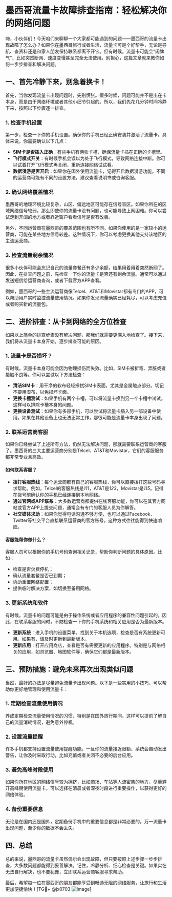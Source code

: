 # 墨西哥流量卡故障排查指南：轻松解决你的网络问题

嗨，小伙伴们！今天咱们来聊聊一个大家都可能遇到的问题——墨西哥的流量卡出现故障了怎么办？如果你在墨西哥旅行或者生活，流量卡可是个好帮手，无论是导航、查资料还是和家人朋友保持联系都离不开它。但有时候，流量卡可能会“闹脾气”，比如突然断网、速度变慢甚至完全无法使用。别担心，这篇文章就来教你如何一步步排查和解决问题。

## 一、首先冷静下来，别急着换卡！

首先，当你发现流量卡出现问题时，先别慌张。很多时候，问题可能并不是出在卡本身，而是由于网络环境或者其他小细节引起的。所以，我们先花几分钟时间冷静下来，按照以下步骤逐一排查。

### 1. 检查手机设置
第一步，检查一下你的手机设置。确保你的手机已经正确安装并激活了流量卡。具体来说，你需要确认以下几点：

- **SIM卡是否插入正确**：有些手机有两张卡槽，确保流量卡插在正确的卡槽里。
- **飞行模式开关**：有时候手机会误以为处于飞行模式，导致网络连接中断。你可以试着打开飞行模式再关闭，重新连接网络试试看。
- **数据漫游是否开启**：如果你在国外使用流量卡，记得开启数据漫游功能。不同的运营商可能有不同的设置方法，建议查看说明书或咨询客服。

### 2. 确认网络覆盖情况
墨西哥的地理环境比较复杂，山区、偏远地区可能存在信号盲区。如果你所在的区域网络信号较弱，那么即使你的流量卡没有问题，也可能导致上网困难。你可以尝试走到开阔的地方或者靠近窗户看看信号是否有改善。

另外，不同运营商在墨西哥的覆盖范围也有所不同。如果你使用的是一家较小的运营商，可能在某些地方信号较差。这种情况下，你可以考虑更换其他支持该地区的主流运营商。

### 3. 检查流量剩余情况
很多小伙伴可能会忘记自己的流量套餐还有多少余额，结果用着用着突然断网了。因此，在排查问题之前，先检查一下你的流量卡是否还有剩余流量。通常可以通过发送短信给运营商查询，或者下载官方APP查看。

例如，墨西哥的一些主流运营商像Telcel、AT&T和Movistar都有专门的APP，可以帮助用户实时监控流量使用情况。如果你发现流量确实已经耗尽，可以考虑充值或者购买新的流量包。

## 二、进阶排查：从卡到网络的全方位检查

如果以上简单的排查步骤没有解决问题，那我们就需要更深入地检查了。接下来，我们将从流量卡本身开始，逐步排查可能的原因。

### 1. 流量卡是否损坏？
有时候，流量卡本身可能会因为物理损伤而失效。比如，SIM卡被折弯、弄脏或者接触不良等。你可以尝试以下方法检查：

- **清洁SIM卡**：用干净的软布轻轻擦拭SIM卡表面，尤其是金属触点部分。切记不要用湿布，以免损坏卡面。
- **更换卡槽测试**：如果手机有两个卡槽，可以将流量卡换到另一个卡槽中试试。这样可以排除卡槽本身的问题。
- **更换设备测试**：如果你有多部手机，可以尝试将流量卡插入另一部设备中使用。如果在其他设备上也无法正常工作，那很可能是流量卡本身出现了问题。

### 2. 联系运营商客服
如果你已经尝试了上述所有方法，仍然无法解决问题，那就需要联系运营商的客服了。墨西哥的三大主要运营商分别是Telcel、AT&T和Movistar，它们的客服服务都非常专业且高效。

#### 如何联系客服？
- **拨打客服热线**：每个运营商都有自己的客服热线，你可以直接拨打这些号码寻求帮助。例如，Telcel的客服热线是*111*，AT&T是*123*，Movistar是*115*。记得在拨号前确认你的手机已经连接到本地网络。
- **通过官网或APP联系**：大多数运营商都提供在线客服功能，你可以在其官方网站或官方APP上提交问题，通常会有专门的客服人员为你解答。
- **社交媒体求助**：如果你觉得电话沟通不够方便，也可以通过Facebook、Twitter等社交平台直接联系运营商的官方账号。这种方式往往能得到快速响应。

#### 客服能帮你做什么？
客服人员可以根据你的手机号码查询相关记录，帮助你判断问题的具体原因。比如：
- 检查是否欠费停机；
- 确认流量套餐是否已到期；
- 协助重置网络配置；
- 提供临时解决方案，如切换至备用网络。

### 3. 更新系统和软件
有时候，流量卡的问题可能是由于操作系统或者应用程序的兼容性问题引起的。因此，在联系客服的同时，不妨检查一下你的手机系统和相关应用是否为最新版本。

- **更新系统**：进入手机的设置菜单，找到关于本机选项，检查是否有系统更新可用。如果有，请及时更新到最新版本。
- **更新应用**：打开应用商店，查看是否有需要更新的应用程序。特别是与网络相关的应用，如浏览器、地图软件等，确保它们都是最新版本。

## 三、预防措施：避免未来再次出现类似问题

当然，最好的办法是尽量避免流量卡出现问题。以下是一些实用的小技巧，可以帮助你更好地管理和使用流量卡：

### 1. 定期检查流量使用情况
养成定期检查流量使用情况的习惯，特别是在国外旅行期间。这样可以提前了解自己的流量消耗情况，避免意外停机。

### 2. 设置流量提醒
许多手机都支持设置流量使用提醒功能。一旦你的流量接近限额，系统会自动发出警告，让你及时采取行动，比如充值或者关闭不必要的后台应用。

### 3. 避免高峰时段使用
如果你所在地区的网络信号较为拥挤，比如商场、车站等人流密集的地方，尽量避开高峰期使用流量卡。可以选择在清晨或者深夜时段进行重要操作，以获得更好的网络体验。

### 4. 备份重要信息
无论是在国内还是国外，定期备份手机中的重要信息都是非常必要的。万一流量卡出现问题，至少你的数据不会丢失。

## 四、总结

总的来说，墨西哥的流量卡虽然偶尔会出现故障，但只要按照上述步骤一步步排查，大多数问题都能得到妥善解决。记住，冷静分析、细心检查是关键。如果实在无法自行解决，也不要犹豫，立即联系运营商客服寻求帮助。

最后，希望每一位在墨西哥的朋友都能享受到畅通无阻的网络服务，让旅行和生活更加便捷愉快！[TG💪+ @jx0703 ![Image](https://github.com/user-attachments/assets/dbca1d08-cadb-493c-b0ec-ad6f7a83f270)]